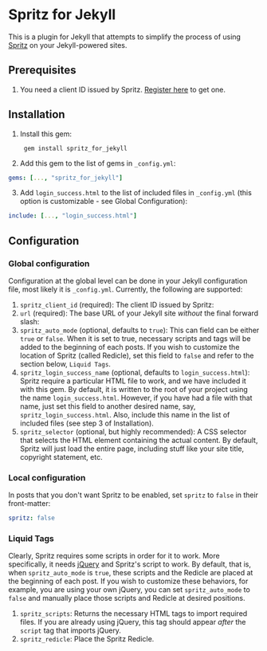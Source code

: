 # Spritz for Jekyll
This is a plugin for Jekyll that attempts to simplify the process of using [Spritz](http://www.spritzinc.com/) on your Jekyll-powered sites.

## Prerequisites
1. You need a client ID issued by Spritz. [Register here](http://www.spritzinc.com/developers/) to get one.

## Installation
1. Install this gem:

        gem install spritz_for_jekyll
2. Add this gem to the list of gems in `_config.yml`:

  ```yaml
  gems: [..., "spritz_for_jekyll"]
  ```
3. Add `login_success.html` to the list of included files in `_config.yml` (this option is customizable - see Global Configuration):

  ```yaml
  include: [..., "login_success.html"]
  ```

## Configuration
### Global configuration
Configuration at the global level can be done in your Jekyll configuration file, most likely it is `_config.yml`. Currently, the following are supported:

1. `spritz_client_id` (required): The client ID issued by Spritz:
2. `url` (required): The base URL of your Jekyll site _without_ the final forward slash:
3. `spritz_auto_mode` (optional, defaults to `true`): This can field can be either `true` or `false`. When it is set to true, necessary scripts and tags will be added to the beginning of each posts. If you wish to customize the location of Spritz (called Redicle), set this field to `false` and refer to the section below, `Liquid Tags`.
4. `spritz_login_success_name` (optional, defaults to `login_success.html`): Spritz require a particular HTML file to work, and we have included it with this gem. By default, it is written to the root of your project using the name `login_success.html`. However, if you have had a file with that name, just set this field to another desired name, say, `spritz_login_success.html`. Also, include this name in the list of included files (see step 3 of Installation).
5. `spritz_selector` (optional, but highly recommended): A CSS selector that selects the HTML element containing the actual content. By default, Spritz will just load the entire page, including stuff like your site title, copyright statement, etc.

### Local configuration
In posts that you don't want Spritz to be enabled, set `spritz` to `false` in their front-matter:

  ```yaml
  spritz: false
  ```

### Liquid Tags
Clearly, Spritz requires some scripts in order for it to work. More specifically, it needs [jQuery](http://jquery.com/) and Spritz's script to work. By default, that is, when `spritz_auto_mode` is `true`, these scripts and the Redicle are placed at the beginning of each post. If you wish to customize these behaviors, for example, you are using your own jQuery, you can set `spritz_auto_mode` to `false` and manually place those scripts and Redicle at desired positions.

1. `spritz_scripts`: Returns the necessary HTML tags to import required files. If you are already using jQuery, this tag should appear _after_ the `script` tag that imports jQuery.
2. `spritz_redicle`: Place the Spritz Redicle.
